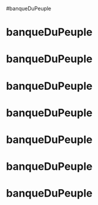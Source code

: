 #banqueDuPeuple
# banqueDuPeuple
# banqueDuPeuple
# banqueDuPeuple
# banqueDuPeuple
# banqueDuPeuple
# banqueDuPeuple
# banqueDuPeuple
